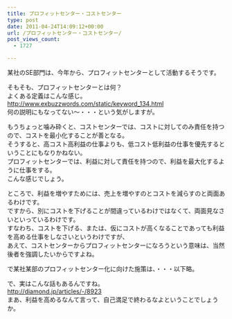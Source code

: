```yaml
---
title: プロフィットセンター・コストセンター
type: post
date: 2011-04-24T14:09:12+00:00
url: /プロフィットセンター・コストセンター/
post_views_count:
  - 1727

---
```

某社のSE部門は、今年から、プロフィットセンターとして活動するそうです。

そもそも、プロフィットセンターとは何？  
よくある定義はこんな感じ。  
<http://www.exbuzzwords.com/static/keyword_134.html>  
何の説明にもなってない～・・・という気がしますが。

もうちょっと噛み砕くと、コストセンターでは、コストに対してのみ責任を持つので、コストを最小化することが善となる。  
そうすると、高コスト高利益の仕事よりも、低コスト低利益の仕事を優先するということにもなりかねない。  
プロフィットセンターでは、利益に対して責任を持つので、利益を最大化するように仕事をする。  
こんな感じでしょう。

ところで、利益を増やすためには、売上を増やすのとコストを減らすのと両面あるわけです。  
ですから、別にコストを下げることが間違っているわけではなくて、両面見なさいといっているわけです。  
すなわち、コストを下げる、または、仮にコストが高くなることであっても利益を高める仕事をしなさいというわけですが、  
あえて、コストセンターからプロフィットセンターになろうという意味は、当然後者を強調したいからですよね。

で某社某部のプロフィットセンター化に向けた施策は、・・・以下略。

で、実はこんな話もあるんですね。  
<http://diamond.jp/articles/-/8923>  
まあ、利益を高めるなんて言って、自己満足で終わるなよということでしょうか。